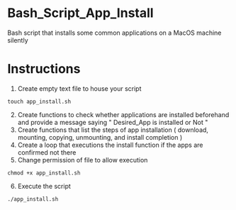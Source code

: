 # Bash_Script_App_Install
Bash script that installs some common applications on a MacOS machine silently
# Instructions
1. Create empty text file to house your script

  ``
   touch app_install.sh
  ``

2. Create functions to check whether applications are installed beforehand and provide a message saying " Desired_App is installed or Not "
3. Create functions that list the steps of app installation ( download, mounting, copying, unmounting, and install completion )
4. Create a loop that executions the install function if the apps are confirmed not there
5. Change permission of file to allow execution

 ``
  chmod +x app_install.sh
 ``

 6. Execute the script

 ``
  ./app_install.sh
 ``

